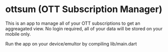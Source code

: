 # ottsum (OTT Subscription Manager)

This is an app to manage all of your OTT subscriptions to get an aggreagated view. No login required, all of your data will be stored on your mobile only.

Run the app on your device/emultor by compiling lib/main.dart